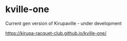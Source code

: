 # kville-one
Current gen version of Kirupaville - under development

https://kirupa-racquet-club.github.io/kville-one/
